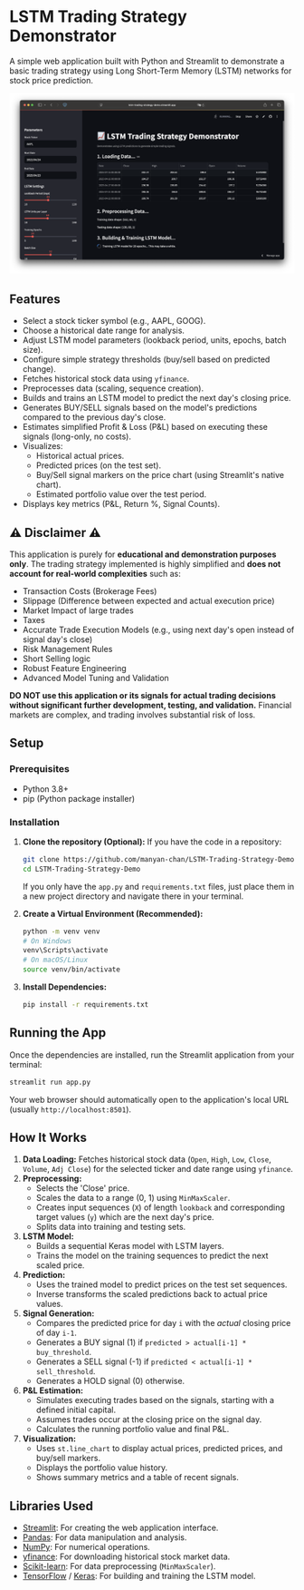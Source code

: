 # LSTM Trading Strategy Demonstrator

A simple web application built with Python and Streamlit to demonstrate a basic trading strategy using Long Short-Term Memory (LSTM) networks for stock price prediction.

![screenshot](screenshot.png)

## Features

*   Select a stock ticker symbol (e.g., AAPL, GOOG).
*   Choose a historical date range for analysis.
*   Adjust LSTM model parameters (lookback period, units, epochs, batch size).
*   Configure simple strategy thresholds (buy/sell based on predicted change).
*   Fetches historical stock data using `yfinance`.
*   Preprocesses data (scaling, sequence creation).
*   Builds and trains an LSTM model to predict the next day's closing price.
*   Generates BUY/SELL signals based on the model's predictions compared to the previous day's close.
*   Estimates simplified Profit & Loss (P&L) based on executing these signals (long-only, no costs).
*   Visualizes:
    *   Historical actual prices.
    *   Predicted prices (on the test set).
    *   Buy/Sell signal markers on the price chart (using Streamlit's native chart).
    *   Estimated portfolio value over the test period.
*   Displays key metrics (P&L, Return %, Signal Counts).

## ⚠️ Disclaimer ⚠️

This application is purely for **educational and demonstration purposes only**. The trading strategy implemented is highly simplified and **does not account for real-world complexities** such as:

*   Transaction Costs (Brokerage Fees)
*   Slippage (Difference between expected and actual execution price)
*   Market Impact of large trades
*   Taxes
*   Accurate Trade Execution Models (e.g., using next day's open instead of signal day's close)
*   Risk Management Rules
*   Short Selling logic
*   Robust Feature Engineering
*   Advanced Model Tuning and Validation

**DO NOT use this application or its signals for actual trading decisions without significant further development, testing, and validation.** Financial markets are complex, and trading involves substantial risk of loss.

## Setup

### Prerequisites

*   Python 3.8+
*   pip (Python package installer)

### Installation

1.  **Clone the repository (Optional):**
    If you have the code in a repository:
    ```bash
    git clone https://github.com/manyan-chan/LSTM-Trading-Strategy-Demo.git
    cd LSTM-Trading-Strategy-Demo
    ```
    If you only have the `app.py` and `requirements.txt` files, just place them in a new project directory and navigate there in your terminal.

2.  **Create a Virtual Environment (Recommended):**
    ```bash
    python -m venv venv
    # On Windows
    venv\Scripts\activate
    # On macOS/Linux
    source venv/bin/activate
    ```

3.  **Install Dependencies:**
    ```bash
    pip install -r requirements.txt
    ```

## Running the App

Once the dependencies are installed, run the Streamlit application from your terminal:

```bash
streamlit run app.py
```

Your web browser should automatically open to the application's local URL (usually `http://localhost:8501`).

## How It Works

1.  **Data Loading:** Fetches historical stock data (`Open`, `High`, `Low`, `Close`, `Volume`, `Adj Close`) for the selected ticker and date range using `yfinance`.
2.  **Preprocessing:**
    *   Selects the 'Close' price.
    *   Scales the data to a range (0, 1) using `MinMaxScaler`.
    *   Creates input sequences (`X`) of length `lookback` and corresponding target values (`y`) which are the next day's price.
    *   Splits data into training and testing sets.
3.  **LSTM Model:**
    *   Builds a sequential Keras model with LSTM layers.
    *   Trains the model on the training sequences to predict the next scaled price.
4.  **Prediction:**
    *   Uses the trained model to predict prices on the test set sequences.
    *   Inverse transforms the scaled predictions back to actual price values.
5.  **Signal Generation:**
    *   Compares the predicted price for day `i` with the *actual* closing price of day `i-1`.
    *   Generates a BUY signal (1) if `predicted > actual[i-1] * buy_threshold`.
    *   Generates a SELL signal (-1) if `predicted < actual[i-1] * sell_threshold`.
    *   Generates a HOLD signal (0) otherwise.
6.  **P&L Estimation:**
    *   Simulates executing trades based on the signals, starting with a defined initial capital.
    *   Assumes trades occur at the closing price on the signal day.
    *   Calculates the running portfolio value and final P&L.
7.  **Visualization:**
    *   Uses `st.line_chart` to display actual prices, predicted prices, and buy/sell markers.
    *   Displays the portfolio value history.
    *   Shows summary metrics and a table of recent signals.

## Libraries Used

*   [Streamlit](https://streamlit.io/): For creating the web application interface.
*   [Pandas](https://pandas.pydata.org/): For data manipulation and analysis.
*   [NumPy](https://numpy.org/): For numerical operations.
*   [yfinance](https://github.com/ranaroussi/yfinance): For downloading historical stock market data.
*   [Scikit-learn](https://scikit-learn.org/): For data preprocessing (`MinMaxScaler`).
*   [TensorFlow](https://www.tensorflow.org/) / [Keras](https://keras.io/): For building and training the LSTM model.